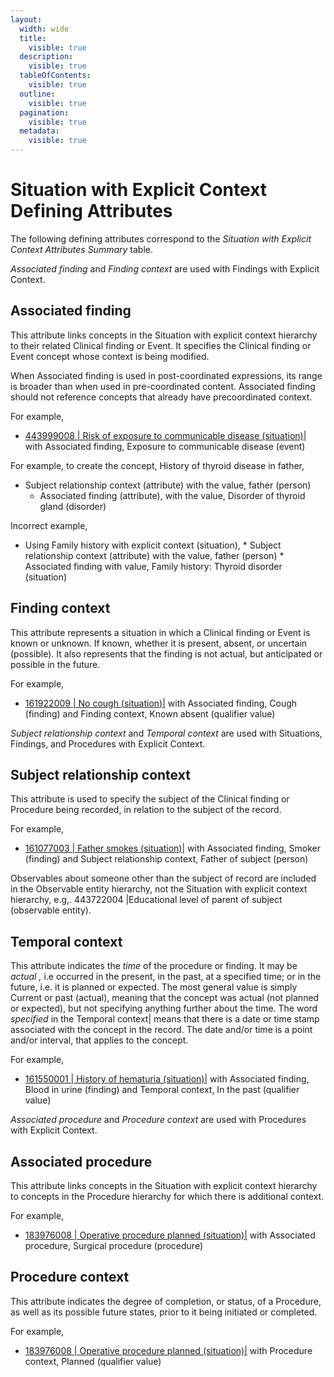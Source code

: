 ```yaml
---
layout:
  width: wide
  title:
    visible: true
  description:
    visible: true
  tableOfContents:
    visible: true
  outline:
    visible: true
  pagination:
    visible: true
  metadata:
    visible: true
---
```


# Situation with Explicit Context Defining Attributes

The following defining attributes correspond to the  _Situation with Explicit Context Attributes Summary_ table. 

_Associated finding_ and _Finding context_ are used with Findings with Explicit Context.

## Associated finding

This attribute links concepts in the Situation with explicit context hierarchy to their related Clinical finding or Event. It specifies the Clinical finding or Event concept whose context is being modified.

When Associated finding is used in post-coordinated expressions, its range is broader than when used in pre-coordinated content. Associated finding should not reference concepts that already have precoordinated context.

For example,

* [ 443999008 | Risk of exposure to communicable disease (situation)|](http://snomed.info/id/443999008 "443999008 | Risk of exposure to communicable disease \(situation\) |") with Associated finding, Exposure to communicable disease (event)

For example, to create the concept, History of thyroid disease in father, 

* Subject relationship context (attribute) with the value, father (person)
    * Associated finding (attribute), with the value, Disorder of thyroid gland (disorder)

Incorrect example,

* Using Family history with explicit context (situation),
      * Subject relationship context (attribute) with the value, father (person)
      * Associated finding with value, Family history: Thyroid disorder (situation)

## Finding context

This attribute represents a situation in which a Clinical finding or Event is known or unknown. If known, whether it is present, absent, or uncertain (possible). It also represents that the finding is not actual, but anticipated or possible in the future.

For example,

* [ 161922009 | No cough (situation)|](http://snomed.info/id/161922009 "161922009 | No cough \(situation\) |") with Associated finding, Cough (finding) and Finding context, Known absent (qualifier value)

_Subject relationship context_ and _Temporal context_ are used with Situations, Findings, and Procedures with Explicit Context.

## Subject relationship context

This attribute is used to specify the subject of the Clinical finding or Procedure being recorded, in relation to the subject of the record. 

For example,

* [ 161077003 | Father smokes (situation)|](http://snomed.info/id/161077003 "161077003 | Father smokes \(situation\) |") with Associated finding, Smoker (finding) and Subject relationship context, Father of subject (person)

Observables about someone other than the subject of record are included in the Observable entity hierarchy, not the Situation with explicit context hierarchy, e.g,. 443722004 |Educational level of parent of subject (observable entity).

## Temporal context

This attribute indicates the  _time_ of the procedure or finding. It may be  _actual_ _,_ i.e occurred in the present, in the past, at a specified time; or in the future, i.e. it is planned or expected. The most general value is simply Current or past (actual), meaning that the concept was actual (not planned or expected), but not specifying anything further about the time. The word  _specified_ in the Temporal context| means that there is a date or time stamp associated with the concept in the record. The date and/or time is a point and/or interval, that applies to the concept. 

For example,

* [ 161550001 | History of hematuria (situation)|](http://snomed.info/id/161550001 "161550001 | History of hematuria \(situation\) |") with Associated finding, Blood in urine (finding) and Temporal context, In the past (qualifier value)

_Associated procedure_ and _Procedure context_ are used with Procedures with Explicit Context.

## Associated procedure

This attribute links concepts in the Situation with explicit context hierarchy to concepts in the Procedure hierarchy for which there is additional context.

For example, 

* [ 183976008 | Operative procedure planned (situation)|](http://snomed.info/id/183976008 "183976008 | Operative procedure planned \(situation\) |") with Associated procedure, Surgical procedure (procedure)

## Procedure context

This attribute indicates the degree of completion, or status, of a Procedure, as well as its possible future states, prior to it being initiated or completed.

For example,

* [ 183976008 | Operative procedure planned (situation)|](http://snomed.info/id/183976008 "183976008 | Operative procedure planned \(situation\) |") with Procedure context, Planned (qualifier value)

